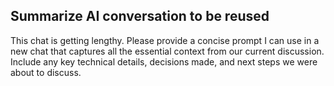 ## Summarize AI conversation to be reused 
This chat is getting lengthy. Please provide a concise prompt I can use in a new chat that captures all the essential context from our current discussion. Include any key technical details, decisions made, and next steps we were about to discuss.



